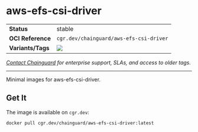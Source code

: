 <!--monopod:start-->
# aws-efs-csi-driver
| | |
| - | - |
| **Status** | stable |
| **OCI Reference** | `cgr.dev/chainguard/aws-efs-csi-driver` |
| **Variants/Tags** | ![](https://storage.googleapis.com/chainguard-images-build-outputs/summary/aws-efs-csi-driver.svg) |

*[Contact Chainguard](https://www.chainguard.dev/chainguard-images) for enterprise support, SLAs, and access to older tags.*

---
<!--monopod:end-->

Minimal images for aws-efs-csi-driver.

## Get It

The image is available on `cgr.dev`:

```
docker pull cgr.dev/chainguard/aws-efs-csi-driver:latest
```
